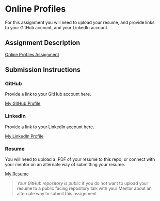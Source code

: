 # Online Profiles
For this assignment you will need to upload your resume, and provide links to your GitHub account, and your LinkedIn account.

## Assignment Description
[Online Profiles Assignment](https://education.launchcode.org/liftoff/assignments/online-profiles/)

## Submission Instructions

### GitHub
Provide a link to your GitHub account here.

[My GitHub Profile](https://github.com/joellis13)

### LinkedIn
Provide a link to your LinkedIn account here.

[My LinkedIn Profile](https://www.linkedin.com/in/jonathanfellis/)

### Resume
You will need to upload a .PDF of your resume to this repo, or connect with your mentor on an alternate way of submitting your resume.

[My Resume](https://github.com/joellis13/liftoff-assignments/blob/master/C1-Online_Profiles/Ellis_Jonathan_CV_tech.pdf)

> *Your GitHub repository is public* if you do not want to upload your resume to a public facing repository talk with your Mentor about an alternate way to submit this assignment.

